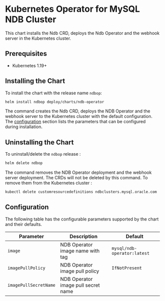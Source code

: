 # Kubernetes Operator for MySQL NDB Cluster

This chart installs the Ndb CRD, deploys the Ndb Operator and the webhook server in the Kubernetes cluster.

## Prerequisites

- Kubernetes 1.19+

## Installing the Chart

To install the chart with the release name `ndbop`:

```bash
helm install ndbop deploy/charts/ndb-operator
```

The command creates the Ndb CRD, deploys the NDB Operator and the webhook server to the Kubernetes cluster with the default configuration. The [configuration](#configuration) section lists the parameters that can be configured during installation.

## Uninstalling the Chart

To uninstall/delete the `ndbop` release :

```bash
helm delete ndbop
```

The command removes the NDB Operator deployment and the webhook server deployment. The CRDs will not be deleted by this command. To remove them from the Kubernetes cluster :

```bash
kubectl delete customresourcedefinitions ndbclusters.mysql.oracle.com
```


## Configuration

The following table has the configurable parameters supported by the chart and their defaults.

| Parameter             | Description                         | Default                     |
| ----------------------| ------------------------------------| ----------------------------|
| `image`               | NDB Operator image name with tag    | `mysql/ndb-operator:latest` |
| `imagePullPolicy`     | NDB Operator image pull policy      | `IfNotPresent`              |
| `imagePullSecretName` | NDB Operator image pull secret name |                             |
